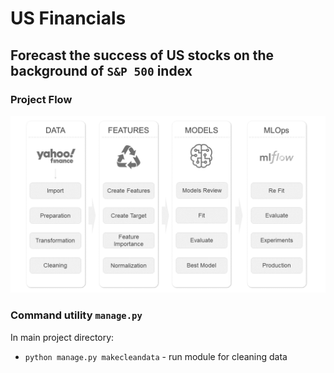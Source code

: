 # US Financials

## Forecast the success of US stocks on the background of `S&P 500` index

### Project Flow

![project flow](pics/flow.png)


### Command utility `manage.py`

In main project directory:
- `python manage.py makecleandata` - run module for cleaning data 
